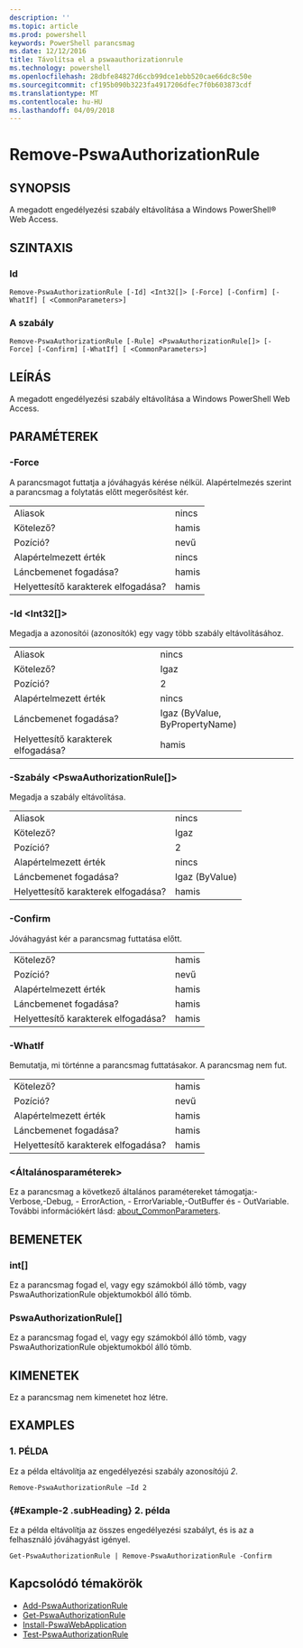```yaml
---
description: ''
ms.topic: article
ms.prod: powershell
keywords: PowerShell parancsmag
ms.date: 12/12/2016
title: Távolítsa el a pswaauthorizationrule
ms.technology: powershell
ms.openlocfilehash: 28dbfe84827d6ccb99dce1ebb520cae66dc8c50e
ms.sourcegitcommit: cf195b090b3223fa4917206dfec7f0b603873cdf
ms.translationtype: MT
ms.contentlocale: hu-HU
ms.lasthandoff: 04/09/2018
---
```

# <a name="remove-pswaauthorizationrule"></a>Remove-PswaAuthorizationRule

## <a name="synopsis"></a>SYNOPSIS

A megadott engedélyezési szabály eltávolítása a Windows PowerShell® Web Access.

## <a name="syntax"></a>SZINTAXIS

### <a name="id"></a>Id
```
Remove-PswaAuthorizationRule [-Id] <Int32[]> [-Force] [-Confirm] [-WhatIf] [ <CommonParameters>]
```

### <a name="rule"></a>A szabály
```
Remove-PswaAuthorizationRule [-Rule] <PswaAuthorizationRule[]> [-Force] [-Confirm] [-WhatIf] [ <CommonParameters>]
```

## <a name="description"></a>LEÍRÁS

A megadott engedélyezési szabály eltávolítása a Windows PowerShell Web Access.

## <a name="parameters"></a>PARAMÉTEREK

### <a name="-force"></a>-Force

A parancsmagot futtatja a jóváhagyás kérése nélkül. Alapértelmezés szerint a parancsmag a folytatás előtt megerősítést kér.

|||
|-|-|
| Aliasok                              | nincs                                 |
| Kötelező?                            | hamis                                |
| Pozíció?                            | nevű                                |
| Alapértelmezett érték                        | nincs                                 |
| Láncbemenet fogadása?               | hamis                                |
| Helyettesítő karakterek elfogadása?          | hamis                                |

### <a name="-id-ltint32gt"></a>-Id &lt;Int32\[\]&gt;

Megadja a azonosítói (azonosítók) egy vagy több szabály eltávolításához.

|||
|-|-|
| Aliasok                              | nincs                                 |
| Kötelező?                            | Igaz                                 |
| Pozíció?                            | 2                                    |
| Alapértelmezett érték                        | nincs                                 |
| Láncbemenet fogadása?               | Igaz (ByValue, ByPropertyName)       |
| Helyettesítő karakterek elfogadása?          | hamis                                |

### <a name="-rule-ltpswaauthorizationrulegt"></a>-Szabály &lt;PswaAuthorizationRule\[\]&gt;

Megadja a szabály eltávolítása.

|||
|-|-|
| Aliasok                              | nincs                                 |
| Kötelező?                            | Igaz                                 |
| Pozíció?                            | 2                                    |
| Alapértelmezett érték                        | nincs                                 |
| Láncbemenet fogadása?               | Igaz (ByValue)                       |
| Helyettesítő karakterek elfogadása?          | hamis                                |

### <a name="-confirm"></a>-Confirm

Jóváhagyást kér a parancsmag futtatása előtt.

|||
|-|-|
| Kötelező?                            | hamis                                |
| Pozíció?                            | nevű                                |
| Alapértelmezett érték                        | hamis                                |
| Láncbemenet fogadása?               | hamis                                |
| Helyettesítő karakterek elfogadása?          | hamis                                |

### <a name="-whatif"></a>-WhatIf

Bemutatja, mi történne a parancsmag futtatásakor. A parancsmag nem fut.

|||
|-|-|
| Kötelező?                            | hamis                                |
| Pozíció?                            | nevű                                |
| Alapértelmezett érték                        | hamis                                |
| Láncbemenet fogadása?               | hamis                                |
| Helyettesítő karakterek elfogadása?          | hamis                                |

### <a name="ltcommonparametersgt"></a>&lt;Általánosparaméterek&gt;

Ez a parancsmag a következő általános paramétereket támogatja:-Verbose,-Debug, - ErrorAction, - ErrorVariable,-OutBuffer és - OutVariable.
További információkért lásd: [about_CommonParameters](http://go.microsoft.com/fwlink/p/?LinkID=113216).

## <a name="inputs"></a>BEMENETEK

### <a name="int"></a>int\[\]

Ez a parancsmag fogad el, vagy egy számokból álló tömb, vagy PswaAuthorizationRule objektumokból álló tömb.

### <a name="pswaauthorizationrule"></a>PswaAuthorizationRule\[\]

Ez a parancsmag fogad el, vagy egy számokból álló tömb, vagy PswaAuthorizationRule objektumokból álló tömb.

## <a name="outputs"></a>KIMENETEK

Ez a parancsmag nem kimenetet hoz létre.

## <a name="examples"></a>EXAMPLES

### <a name="example-1"></a>1. PÉLDA

Ez a példa eltávolítja az engedélyezési szabály azonosítójú *2*.

```
Remove-PswaAuthorizationRule –Id 2
```

### <a name="example-2-example-2-subheading"></a>{#Example-2 .subHeading} 2. példa

Ez a példa eltávolítja az összes engedélyezési szabályt, és is az a felhasználó jóváhagyást igényel.

```
Get-PswaAuthorizationRule | Remove-PswaAuthorizationRule -Confirm
```

## <a name="related-topics"></a>Kapcsolódó témakörök

- [Add-PswaAuthorizationRule](add-pswaauthorizationrule.md)
- [Get-PswaAuthorizationRule](get-pswaauthorizationrule.md)
- [Install-PswaWebApplication](install-pswawebapplication.md)
- [Test-PswaAuthorizationRule](test-pswaauthorizationrule.md)